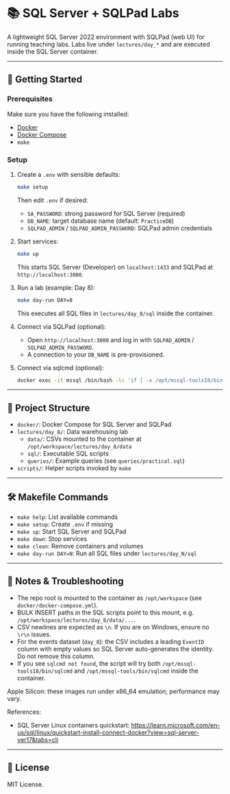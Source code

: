 # 📚 SQL Server + SQLPad Labs

A lightweight SQL Server 2022 environment with SQLPad (web UI) for running teaching labs. Labs live under `lectures/day_*` and are executed inside the SQL Server container.

---

## 🚀 Getting Started

### Prerequisites

Make sure you have the following installed:

- [Docker](https://www.docker.com/get-started)
- [Docker Compose](https://docs.docker.com/compose/install/)
- `make`

### Setup

1. Create a `.env` with sensible defaults:

   ```sh
   make setup
   ```

   Then edit `.env` if desired:

   - `SA_PASSWORD`: strong password for SQL Server (required)
   - `DB_NAME`: target database name (default: `PracticeDB`)
   - `SQLPAD_ADMIN` / `SQLPAD_ADMIN_PASSWORD`: SQLPad admin credentials

2. Start services:

   ```sh
   make up
   ```

   This starts SQL Server (Developer) on `localhost:1433` and SQLPad at `http://localhost:3000`.

3. Run a lab (example: Day 8):

   ```sh
   make day-run DAY=8
   ```

   This executes all SQL files in `lectures/day_8/sql` inside the container.

4. Connect via SQLPad (optional):

   - Open `http://localhost:3000` and log in with `SQLPAD_ADMIN` / `SQLPAD_ADMIN_PASSWORD`.
   - A connection to your `DB_NAME` is pre-provisioned.

5. Connect via sqlcmd (optional):

   ```sh
   docker exec -it mssql /bin/bash -lc 'if [ -x /opt/mssql-tools18/bin/sqlcmd ]; then /opt/mssql-tools18/bin/sqlcmd -C -S localhost -U sa -P "$SA_PASSWORD" -Q "SELECT DB_NAME()" -d "$DB_NAME"; else /opt/mssql-tools/bin/sqlcmd -S localhost -U sa -P "$SA_PASSWORD" -Q "SELECT DB_NAME()" -d "$DB_NAME"; fi'
   ```

---

## 📂 Project Structure

- `docker/`: Docker Compose for SQL Server and SQLPad
- `lectures/day_8/`: Data warehousing lab
  - `data/`: CSVs mounted to the container at `/opt/workspace/lectures/day_8/data`
  - `sql/`: Executable SQL scripts
  - `queries/`: Example queries (see `queries/practical.sql`)
- `scripts/`: Helper scripts invoked by `make`

---

## 🛠️ Makefile Commands

- `make help`: List available commands
- `make setup`: Create `.env` if missing
- `make up`: Start SQL Server and SQLPad
- `make down`: Stop services
- `make clean`: Remove containers and volumes
- `make day-run DAY=N`: Run all SQL files under `lectures/day_N/sql`

---

## 🔎 Notes & Troubleshooting

- The repo root is mounted to the container as `/opt/workspace` (see `docker/docker-compose.yml`).
- BULK INSERT paths in the SQL scripts point to this mount, e.g. `/opt/workspace/lectures/day_8/data/...`.
- CSV newlines are expected as `\n`. If you are on Windows, ensure no `\r\n` issues.
- For the events dataset (`day_8`): the CSV includes a leading `EventID` column with empty values so SQL Server auto-generates the identity. Do not remove this column.
- If you see `sqlcmd not found`, the script will try both `/opt/mssql-tools18/bin/sqlcmd` and `/opt/mssql-tools/bin/sqlcmd` inside the container.

Apple Silicon: these images run under x86_64 emulation; performance may vary.

References:

- SQL Server Linux containers quickstart: https://learn.microsoft.com/en-us/sql/linux/quickstart-install-connect-docker?view=sql-server-ver17&tabs=cli

---

## 📄 License

MIT License.
